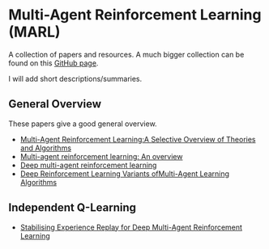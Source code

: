 # Multi-Agent Reinforcement Learning (MARL)

A collection of papers and resources.
A much bigger collection can be found on this [GitHub page](https://github.com/LantaoYu/MARL-Papers).


I will add short descriptions/summaries.

## General Overview

These papers give a good general overview.

+ [Multi-Agent Reinforcement Learning:A Selective Overview of Theories and Algorithms](https://arxiv.org/pdf/1911.10635.pdf)
+ [Multi-agent reinforcement learning: An overview](http://www.dcsc.tudelft.nl/~bdeschutter/pub/rep/10_003.pdf)
+ [Deep multi-agent reinforcement learning](https://ora.ox.ac.uk/objects/uuid:a55621b3-53c0-4e1b-ad1c-92438b57ffa4)
+ [Deep Reinforcement Learning Variants ofMulti-Agent Learning Algorithms](https://project-archive.inf.ed.ac.uk/msc/20162091/msc_proj.pdf)
  

## Independent Q-Learning

+ [Stabilising Experience Replay for Deep Multi-Agent Reinforcement Learning](https://arxiv.org/pdf/1702.08887.pdf)
  